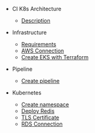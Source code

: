 - CI K8s Architecture

  - [Description](README.md)

- Infrastructure

  - [Requirements](docs/k8s_canary_postgres_redis_rds/requirements.md)
  - [AWS Connection](docs/k8s_canary_postgres_redis_rds/aws_connection.md)
  - [Create EKS with Terraform](docs/k8s_canary_postgres_redis_rds/terraform.md)

- Pipeline

  - [Create pipeline](docs/k8s_canary_postgres_redis_rds/pipeline.md)

- Kubernetes
  - [Create namespace](docs/k8s_canary_postgres_redis_rds/namespaces.md)
  - [Deploy Redis](docs/k8s_canary_postgres_redis_rds/redis.md)
  - [TLS Certificate](docs/k8s_canary_postgres_redis_rds/tls_certificate.md)
  - [RDS Connection](docs/k8s_canary_postgres_redis_rds/rds_posgresql.md)


